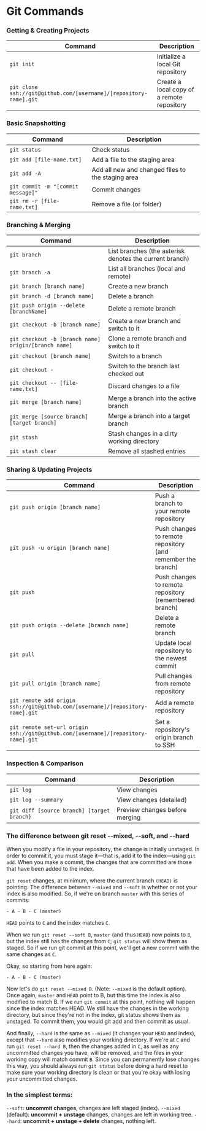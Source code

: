 Git Commands
============


### Getting & Creating Projects

| Command | Description |
| ------- | ----------- |
| `git init` | Initialize a local Git repository |
| `git clone ssh://git@github.com/[username]/[repository-name].git` | Create a local copy of a remote repository |

### Basic Snapshotting

| Command | Description |
| ------- | ----------- |
| `git status` | Check status |
| `git add [file-name.txt]` | Add a file to the staging area |
| `git add -A` | Add all new and changed files to the staging area |
| `git commit -m "[commit message]"` | Commit changes |
| `git rm -r [file-name.txt]` | Remove a file (or folder) |

### Branching & Merging

| Command | Description |
| ------- | ----------- |
| `git branch` | List branches (the asterisk denotes the current branch) |
| `git branch -a` | List all branches (local and remote) |
| `git branch [branch name]` | Create a new branch |
| `git branch -d [branch name]` | Delete a branch |
| `git push origin --delete [branchName]` | Delete a remote branch |
| `git checkout -b [branch name]` | Create a new branch and switch to it |
| `git checkout -b [branch name] origin/[branch name]` | Clone a remote branch and switch to it |
| `git checkout [branch name]` | Switch to a branch |
| `git checkout -` | Switch to the branch last checked out |
| `git checkout -- [file-name.txt]` | Discard changes to a file |
| `git merge [branch name]` | Merge a branch into the active branch |
| `git merge [source branch] [target branch]` | Merge a branch into a target branch |
| `git stash` | Stash changes in a dirty working directory |
| `git stash clear` | Remove all stashed entries |

### Sharing & Updating Projects

| Command | Description |
| ------- | ----------- |
| `git push origin [branch name]` | Push a branch to your remote repository |
| `git push -u origin [branch name]` | Push changes to remote repository (and remember the branch) |
| `git push` | Push changes to remote repository (remembered branch) |
| `git push origin --delete [branch name]` | Delete a remote branch |
| `git pull` | Update local repository to the newest commit |
| `git pull origin [branch name]` | Pull changes from remote repository |
| `git remote add origin ssh://git@github.com/[username]/[repository-name].git` | Add a remote repository |
| `git remote set-url origin ssh://git@github.com/[username]/[repository-name].git` | Set a repository's origin branch to SSH |

### Inspection & Comparison

| Command | Description |
| ------- | ----------- |
| `git log` | View changes |
| `git log --summary` | View changes (detailed) |
| `git diff [source branch] [target branch}` | Preview changes before merging |

### The difference between git reset --mixed, --soft, and --hard

When you modify a file in your repository, the change is initially unstaged. In order to commit it, you must stage it—that is, add it to the index—using `git add`. When you make a commit, the changes that are committed are those that have been added to the index.

`git reset` changes, at minimum, where the current branch `(HEAD)` is pointing. The difference between `--mixed` and `--soft` is whether or not your index is also modified. So, if we're on branch `master` with this series of commits:

`- A - B - C (master)`

`HEAD` points to `C` and the index matches `C`.

When we run `git reset --soft B`, `master` (and thus `HEAD`) now points to `B`, but the index still has the changes from `C`; `git status` will show them as staged. So if we run git commit at this point, we'll get a new commit with the same changes as `C`.

Okay, so starting from here again:

`- A - B - C (master)`

Now let's do `git reset --mixed B`. (Note: `--mixed` is the default option). Once again, `master` and `HEAD` point to B, but this time the index is also modified to match B. If we run `git commit` at this point, nothing will happen since the index matches HEAD. We still have the changes in the working directory, but since they're not in the index, git status shows them as unstaged. To commit them, you would git add and then commit as usual.


And finally, `--hard` is the same as `--mixed` (it changes your `HEAD` and index), except that `--hard` also modifies your working directory. If we're at `C` and run `git reset --hard B`, then the changes added in `C`, as well as any uncommitted changes you have, will be removed, and the files in your working copy will match commit `B`. Since you can permanently lose changes this way, you should always run `git status` before doing a hard reset to make sure your working directory is clean or that you're okay with losing your uncommitted changes.

### In the simplest terms:

`--soft`: **uncommit changes**, changes are left staged (index).
`--mixed` (default): **uncommit + unstage** changes, changes are left in working tree.
`--hard`: **uncommit + unstage + delete** changes, nothing left.
